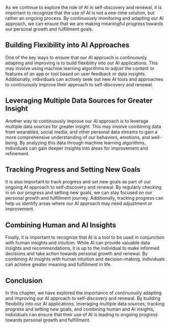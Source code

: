 
As we continue to explore the role of AI in self-discovery and renewal, it is important to recognize that the use of AI is not a one-time solution, but rather an ongoing process. By continuously monitoring and adapting our AI approach, we can ensure that we are making meaningful progress towards our personal growth and fulfillment goals.

Building Flexibility into AI Approaches
---------------------------------------

One of the key ways to ensure that our AI approach is continuously adapting and improving is to build flexibility into our AI applications. This may involve using machine learning algorithms to adjust the content or features of an app or tool based on user feedback or data insights. Additionally, individuals can actively seek out new AI tools and approaches to continuously improve their approach to self-discovery and renewal.

Leveraging Multiple Data Sources for Greater Insight
----------------------------------------------------

Another way to continuously improve our AI approach is to leverage multiple data sources for greater insight. This may involve combining data from wearables, social media, and other personal data streams to gain a more comprehensive understanding of our behaviors, emotions, and well-being. By analyzing this data through machine learning algorithms, individuals can gain deeper insights into areas for improvement and refinement.

Tracking Progress and Setting New Goals
---------------------------------------

It is also important to track progress and set new goals as part of our ongoing AI approach to self-discovery and renewal. By regularly checking in on our progress and setting new goals, we can stay focused on our personal growth and fulfillment journey. Additionally, tracking progress can help us identify areas where our AI approach may need adjustment or improvement.

Combining Human and AI Insights
-------------------------------

Finally, it is important to recognize that AI is a tool to be used in conjunction with human insights and intuition. While AI can provide valuable data insights and recommendations, it is up to the individual to make informed decisions and take action towards personal growth and renewal. By combining AI insights with human intuition and decision-making, individuals can achieve greater meaning and fulfillment in life.

Conclusion
----------

In this chapter, we have explored the importance of continuously adapting and improving our AI approach to self-discovery and renewal. By building flexibility into our AI applications, leveraging multiple data sources, tracking progress and setting new goals, and combining human and AI insights, individuals can ensure that their use of AI is leading to ongoing progress towards personal growth and fulfillment.
